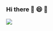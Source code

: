 ### Hi there 👋 😄  👯


<!--
**jinlulu/jinlulu** is a ✨ _special_ ✨ repository because its `README.md` (this file) appears on your GitHub profile.

Here are some ideas to get you started:

- 🔭 I’m currently working on ...
- 🌱 I’m currently learning ...
- 👯 I’m looking to collaborate on ...
- 🤔 I’m looking for help with ...
- 💬 Ask me about ...
- 📫 How to reach me: ...
- 😄 Pronouns: ...
- ⚡ Fun fact: ...
- <a href="https://ibb.co/kKw23KQ"><img src="https://i.ibb.co/kKw23KQ/IMG-2577.png" alt="IMG-2577" border="0"></a> 
-->



 
[![](https://imgur.com/etGxHuz.png)](https://jinlulus.com/)


